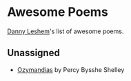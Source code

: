 # Awesome Poems
[Danny Leshem](https://www.linkedin.com/in/danny-leshem/)'s list of awesome poems.

## Unassigned
* [Ozymandias](https://www.poetryfoundation.org/poems/46565/ozymandias) by Percy Bysshe Shelley
